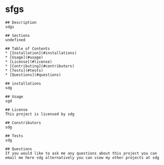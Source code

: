 # sfgs

    
    ## Description
    sdgs

    ## Sections
    undefined

    ## Table of Contents
    * [Installation](#installations)
    * [Usage](#usage)
    * [License](#license)
    * [Contributing](#contributors)
    * [Tests](#tests)
    * [Questions](#questions)
    
    ## installations
    sdg

    ## Usage
    sgd

    ## License
    This project is licensed by sdg

    ## Constributors
    sdg

    ## Tests
    sdg

    ## Questions
    If you would like to ask me any questions about this project you can email me here sdg alternatively you can view my other projects at sdg
    
